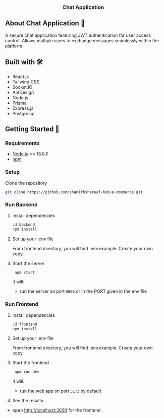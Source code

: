 <p align="center" style="margin-top: 120px">

  <h3 align="center">Chat Application</h3>


</p>

## About Chat Application 🏓

A secure chat application featuring JWT authentication for user access control. Allows multiple users to exchange messages seamlessly within the platform.



## Built with 🛠️

- React.js
- Tailwind CSS
- Socket.IO
- AntDesign
- Node.js
- Prisma
- Express.js
- Postgresql
  

## Getting Started 🚀

### Requirements

- [Node.js](https://nodejs.org/en/) >= 18.0.0
- [npm](https://npm.io/)


### Setup 

Clone the repository

   ```sh
   git clone https://github.com/shanifkshareef-hub/e-commerce.git
   ```

### Run Backend

1. Install dependencies

   ```sh
   cd backend
   npm install
   ```

2. Set up your .env file

   From frontend directory, you will find .env.example. Create your
   own copy.

   
3. Start the server

   ```sh
    npm start
   ```

   It will:

   - run the server on port `8000` or in the PORT given in the env file


### Run Frontend

1. Install dependencies

   ```sh
   cd frontend
   npm install
   ```

2. Set up your .env file

   From frontend directory, you will find .env.example. Create your
   own copy.



3. Start the frontend

   ```sh
    npm run dev
   ```

   It will:

   - run the web app on port `5173` by default

4. See the results:

- open [http://localhost:3000](http://localhost:5173) for the frontend

